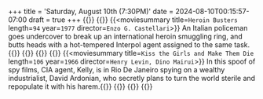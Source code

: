 +++
title = 'Saturday, August 10th (7:30PM)'
date = 2024-08-10T00:15:57-07:00
draft = true
+++
{{<movienight>}}
{{<movie>}}
{{<moviesummary title=`Heroin Busters` length=`94` year=`1977` director=`Enzo G. Castellari`>}}
An Italian policeman goes undercover to break up an international heroin smuggling ring, and butts heads with a hot-tempered Interpol agent assigned to the same task.
{{</moviesummary>}}
{{<movietrailer OcT67OpF6Gk>}}
{{</movie>}}
{{<movie>}}
{{<moviesummary title=`Kiss the Girls and Make Them Die` length=`106` year=`1966` director=`Henry Levin, Dino Mairui`>}}
In this spoof of spy films, CIA agent, Kelly, is in Rio De Janeiro spying on a wealthy industrialist, David Ardonian, who secretly plans to turn the world sterile and repopulate it with his harem.{{</moviesummary>}}
{{<movietrailer PBORt0Cc42o>}}
{{</movie>}}
{{</movienight>}}